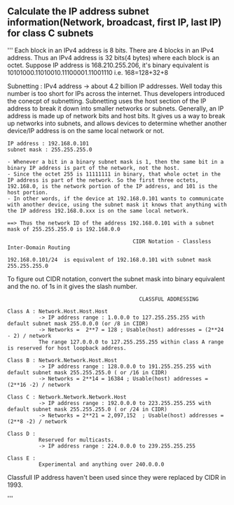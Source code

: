 ## Calculate the IP address subnet information(Network, broadcast, first IP, last IP) for class C subnets


'''
Each block in an IPv4 address is 8 bits. There are 4 blocks in an IPv4 address. Thus an IPv4 address is 32 bits(4 bytes) where each block is an octet.
Suppose IP address is 168.210.255.206, it's binary equivalent is 10101000.11010010.11100001.11001110
i.e. 168=128+32+8

Subnetting : IPv4 address -> about 4.2 billion IP addresses. Well today this number is too short for IPs across the internet. Thus developers introduced the conecpt of subnetting.
Subnetting uses the host section of the IP address to break it down into smaller networks or subnets.
Generally, an IP address is made up of network bits and host bits. It gives us a way to break up networks into subnets, and allows devices to determine whether another device/IP address is on the same local network or not.

```
IP address : 192.168.0.101
subnet mask : 255.255.255.0

- Whenever a bit in a binary subnet mask is 1, then the same bit in a binary IP address is part of the network, not the host.
- Since the octet 255 is 11111111 in binary, that whole octet in the IP address is part of the network. So the first three octets, 192.168.0, is the network portion of the IP address, and 101 is the host portion.
- In other words, if the device at 192.168.0.101 wants to communicate with another device, using the subnet mask it knows that anything with the IP address 192.168.0.xxx is on the same local network.

==> Thus the network ID of the address 192.168.0.101 with a subnet mask of 255.255.255.0 is 192.168.0.0
```

                                            CIDR Notation - Classless Inter-Domain Routing

```
192.168.0.101/24  is equivalent of 192.168.0.101 with subnet mask 255.255.255.0
```
To figure out CIDR notation, convert the subnet mask into binary equivalent and the no. of 1s in it gives the slash number.


                                              CLASSFUL ADDRESSING
                                          
```
Class A : Network.Host.Host.Host   
          -> IP address range : 1.0.0.0 to 127.255.255.255 with default subnet mask 255.0.0.0 (or /8 in CIDR)
          -> Networks =  2**7 = 128 ; Usable(host) addresses = (2**24 - 2) / network
          The range 127.0.0.0 to 127.255.255.255 within class A range is reserved for host loopback address.
```
```            
Class B : Network.Network.Host.Host  
          -> IP address range : 128.0.0.0 to 191.255.255.255 with default subnet mask 255.255.255.0 ( or /16 in CIDR)
          -> Networks = 2**14 = 16384 ; Usable(host) addresses =  (2**16 -2) / network 
```
```          
Class C : Network.Network.Network.Host    
          -> IP address range : 192.0.0.0 to 223.255.255.255 with default subnet mask 255.255.255.0 ( or /24 in CIDR)
          -> Networks = 2**21 = 2,097,152  ; Usable(host) addresses =  (2**8 -2) / network                                     
```
```
Class D : 
          Reserved for multicasts. 
          -> IP address range : 224.0.0.0 to 239.255.255.255
```
```
Class E : 
          Experimental and anything over 240.0.0.0
```       
Classfull IP address haven't been used since they were replaced by CIDR in 1993.

'''